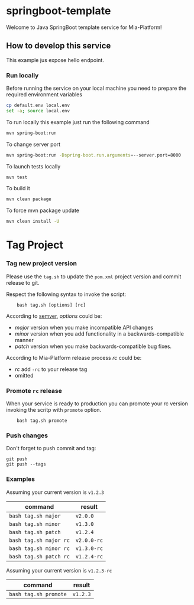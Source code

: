 # springboot-template

Welcome to Java SpringBoot template service for Mia-Platform!

## How to develop this service

This example jus expose hello endpoint.

### Run locally

Before running the service on your local machine you need to prepare the required environment variables

```bash
cp default.env local.env
set -a; source local.env
```

To run locally this example just run the following command

```bash
mvn spring-boot:run
```

To change server port

```bash
mvn spring-boot:run -Dspring-boot.run.arguments=--server.port=8000
```

To launch tests locally

```bash
mvn test
```

To build it

```bash
mvn clean package
```

To force mvn package update

```bash
mvn clean install -U
```

# Tag Project

### Tag new project version

Please use the `tag.sh` to update the `pom.xml` project version and commit release to git.

Respect the following syntax to invoke the script:

```shell
    bash tag.sh [options] [rc]
```

According to [semver](https://semver.org/), *options* could be:

* _major_ version when you make incompatible API changes
* _minor_ version when you add functionality in a backwards-compatible manner
* _patch_ version when you make backwards-compatible bug fixes.

According to Mia-Platform release process *rc* could be:

* _rc_ add `-rc` to your release tag
* omitted

### Promote `rc` release

When your service is ready to production you can promote your rc version invoking the scritp with `promote` option.

```shell
    bash tag.sh promote
```

### Push changes

Don't forget to push commit and tag:

```shell
git push
git push --tags
```

### Examples

Assuming your current version is `v1.2.3`

|command   | result  |
|---|---|
|`bash tag.sh major`   |`v2.0.0`   |
|`bash tag.sh minor`   |`v1.3.0`   |
|`bash tag.sh patch`   |`v1.2.4`   |
|`bash tag.sh major rc`   |`v2.0.0-rc`   |
|`bash tag.sh minor rc`   |`v1.3.0-rc`   |
|`bash tag.sh patch rc`   |`v1.2.4-rc`   |

Assuming your current version is `v1.2.3-rc`

|command   | result  |
|---|---|
|`bash tag.sh promote`   |`v1.2.3`|
